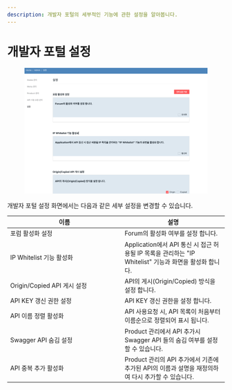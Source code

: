 ```yaml
---
description: 개발자 포털의 세부적인 기능에 관한 설정을 알아봅니다.
---
```


# 개발자 포털 설정

<figure><img src="../../.gitbook/assets/image (69).png" alt=""><figcaption></figcaption></figure>

개발자 포털 설정 화면에서는 다음과 같은 세부 설정을 변경할 수 있습니다.

<table><thead><tr><th width="251">이름</th><th>설명</th></tr></thead><tbody><tr><td>포럼 활성화 설정</td><td>Forum의 활성화 여부를 설정 합니다.</td></tr><tr><td>IP Whitelist 기능 활성화</td><td>Application에서 API 통신 시 접근 허용될 IP 목록을 관리하는 "IP Whitelist" 기능과 화면을 활성화 합니다.</td></tr><tr><td>Origin/Copied API 게시 설정</td><td>API의 게시(Origin/Copied) 방식을 설정 합니다.</td></tr><tr><td>API KEY 갱신 권한 설정</td><td>API KEY 갱신 권한을 설정 합니다.</td></tr><tr><td>API 이름 정렬 활성화</td><td>API 사용요청 시, API 목록이 처음부터 이름순으로 정렬되어 표시 됩니다.</td></tr><tr><td>Swagger API 숨김 설정</td><td>Product 관리에서 API 추가시 Swagger API 들의 숨김 여부를 설정할 수 있습니다.</td></tr><tr><td>API 중복 추가 활성화</td><td>Product 관리의 API 추가에서 기존에 추가된 API의 이름과 설명을 재정의하여 다시 추가할 수 있습니다.</td></tr></tbody></table>

